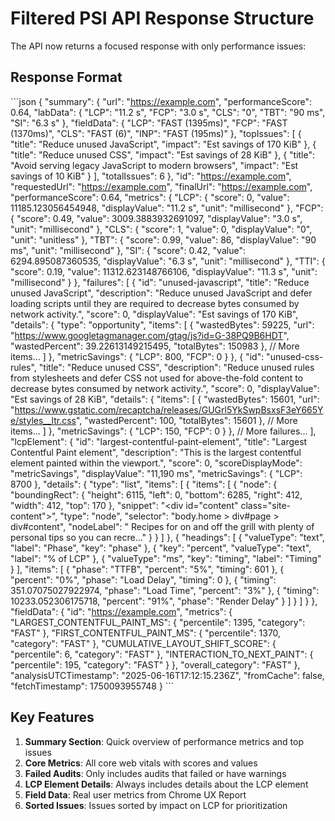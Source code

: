 # Filtered PSI API Response Structure

The API now returns a focused response with only performance issues:

## Response Format

\`\`\`json
{
  "summary": {
    "url": "https://example.com",
    "performanceScore": 0.64,
    "labData": {
      "LCP": "11.2 s",
      "FCP": "3.0 s",
      "CLS": "0",
      "TBT": "90 ms",
      "SI": "6.3 s"
    },
    "fieldData": {
      "LCP": "FAST (1395ms)",
      "FCP": "FAST (1370ms)",
      "CLS": "FAST (6)",
      "INP": "FAST (195ms)"
    },
    "topIssues": [
      {
        "title": "Reduce unused JavaScript",
        "impact": "Est savings of 170 KiB"
      },
      {
        "title": "Reduce unused CSS",
        "impact": "Est savings of 28 KiB"
      },
      {
        "title": "Avoid serving legacy JavaScript to modern browsers",
        "impact": "Est savings of 10 KiB"
      }
    ],
    "totalIssues": 6
  },
  "id": "https://example.com",
  "requestedUrl": "https://example.com",
  "finalUrl": "https://example.com",
  "performanceScore": 0.64,
  "metrics": {
    "LCP": {
      "score": 0,
      "value": 11185.123056454948,
      "displayValue": "11.2 s",
      "unit": "millisecond"
    },
    "FCP": {
      "score": 0.49,
      "value": 3009.3883932691097,
      "displayValue": "3.0 s",
      "unit": "millisecond"
    },
    "CLS": {
      "score": 1,
      "value": 0,
      "displayValue": "0",
      "unit": "unitless"
    },
    "TBT": {
      "score": 0.99,
      "value": 86,
      "displayValue": "90 ms",
      "unit": "millisecond"
    },
    "SI": {
      "score": 0.42,
      "value": 6294.895087360535,
      "displayValue": "6.3 s",
      "unit": "millisecond"
    },
    "TTI": {
      "score": 0.19,
      "value": 11312.623148766106,
      "displayValue": "11.3 s",
      "unit": "millisecond"
    }
  },
  "failures": [
    {
      "id": "unused-javascript",
      "title": "Reduce unused JavaScript",
      "description": "Reduce unused JavaScript and defer loading scripts until they are required to decrease bytes consumed by network activity.",
      "score": 0,
      "displayValue": "Est savings of 170 KiB",
      "details": {
        "type": "opportunity",
        "items": [
          {
            "wastedBytes": 59225,
            "url": "https://www.googletagmanager.com/gtag/js?id=G-38PQ9B6HDT",
            "wastedPercent": 39.22613149215495,
            "totalBytes": 150983
          },
          // More items...
        ]
      },
      "metricSavings": {
        "LCP": 800,
        "FCP": 0
      }
    },
    {
      "id": "unused-css-rules",
      "title": "Reduce unused CSS",
      "description": "Reduce unused rules from stylesheets and defer CSS not used for above-the-fold content to decrease bytes consumed by network activity.",
      "score": 0,
      "displayValue": "Est savings of 28 KiB",
      "details": {
        "items": [
          {
            "wastedBytes": 15601,
            "url": "https://www.gstatic.com/recaptcha/releases/GUGrl5YkSwpBsxsF3eY665Ye/styles__ltr.css",
            "wastedPercent": 100,
            "totalBytes": 15601
          },
          // More items...
        ]
      },
      "metricSavings": {
        "LCP": 150,
        "FCP": 0
      }
    },
    // More failures...
  ],
  "lcpElement": {
    "id": "largest-contentful-paint-element",
    "title": "Largest Contentful Paint element",
    "description": "This is the largest contentful element painted within the viewport.",
    "score": 0,
    "scoreDisplayMode": "metricSavings",
    "displayValue": "11,190 ms",
    "metricSavings": {
      "LCP": 8700
    },
    "details": {
      "type": "list",
      "items": [
        {
          "items": [
            {
              "node": {
                "boundingRect": {
                  "height": 6115,
                  "left": 0,
                  "bottom": 6285,
                  "right": 412,
                  "width": 412,
                  "top": 170
                },
                "snippet": "<div id=\"content\" class=\"site-content\">",
                "type": "node",
                "selector": "body.home > div#page > div#content",
                "nodeLabel": " Recipes for on and off the grill with plenty of personal tips so you can recre…"
              }
            }
          ]
        },
        {
          "headings": [
            {
              "valueType": "text",
              "label": "Phase",
              "key": "phase"
            },
            {
              "key": "percent",
              "valueType": "text",
              "label": "% of LCP"
            },
            {
              "valueType": "ms",
              "key": "timing",
              "label": "Timing"
            }
          ],
          "items": [
            {
              "phase": "TTFB",
              "percent": "5%",
              "timing": 601
            },
            {
              "percent": "0%",
              "phase": "Load Delay",
              "timing": 0
            },
            {
              "timing": 351.07075027922974,
              "phase": "Load Time",
              "percent": "3%"
            },
            {
              "timing": 10233.052306175718,
              "percent": "91%",
              "phase": "Render Delay"
            }
          ]
        }
      ]
    }
  },
  "fieldData": {
    "id": "https://example.com",
    "metrics": {
      "LARGEST_CONTENTFUL_PAINT_MS": {
        "percentile": 1395,
        "category": "FAST"
      },
      "FIRST_CONTENTFUL_PAINT_MS": {
        "percentile": 1370,
        "category": "FAST"
      },
      "CUMULATIVE_LAYOUT_SHIFT_SCORE": {
        "percentile": 6,
        "category": "FAST"
      },
      "INTERACTION_TO_NEXT_PAINT": {
        "percentile": 195,
        "category": "FAST"
      }
    },
    "overall_category": "FAST"
  },
  "analysisUTCTimestamp": "2025-06-16T17:12:15.236Z",
  "fromCache": false,
  "fetchTimestamp": 1750093955748
}
\`\`\`

## Key Features

1. **Summary Section**: Quick overview of performance metrics and top issues
2. **Core Metrics**: All core web vitals with scores and values
3. **Failed Audits**: Only includes audits that failed or have warnings
4. **LCP Element Details**: Always includes details about the LCP element
5. **Field Data**: Real user metrics from Chrome UX Report
6. **Sorted Issues**: Issues sorted by impact on LCP for prioritization
